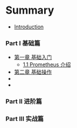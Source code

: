 # Summary

* [Introduction](README.md)


### Part Ⅰ 基础篇

* [第一章 基础入门](ch01/README.md)
    * [1.1 Prometheus 介绍](ch01/1.1-prometheus-introduce.md)
* [第二章 基础操作](ch02/README.md)
* []()
* []()

### Part ⅠⅠ 进阶篇


### Part ⅠⅠⅠ 实战篇
